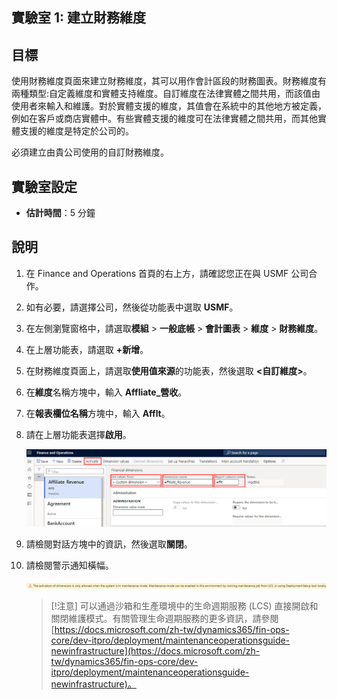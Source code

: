 ﻿---
lab:
    title: '實驗室 1：建立財務維度'
    module: '模組 2：學習 Microsoft Dynamics 365 Finance 的基礎知識'
---

## 實驗室 1: 建立財務維度

## 目標

使用財務維度頁面來建立財務維度，其可以用作會計區段的財務圖表。財務維度有兩種類型:自定義維度和實體支持維度。自訂維度在法律實體之間共用，而該值由使用者來輸入和維護。對於實體支援的維度，其值會在系統中的其他地方被定義，例如在客戶或商店實體中。有些實體支援的維度可在法律實體之間共用，而其他實體支援的維度是特定於公司的。

必須建立由貴公司使用的自訂財務維度。

## 實驗室設定

   - **估計時間**：5 分鐘

## 說明

1. 在 Finance and Operations 首頁的右上方，請確認您正在與 USMF 公司合作。

1. 如有必要，請選擇公司，然後從功能表中選取 **USMF**。

1. 在左側瀏覽窗格中，請選取**模組** > **一般底帳** > **會計圖表** > **維度** > **財務維度**。

1. 在上層功能表，請選取 **+新增**。

1. 在財務維度頁面上，請選取**使用值來源**的功能表，然後選取 **<自訂維度>**。

1. 在**維度**名稱方塊中，輸入 **Affliate_營收**。

1. 在**報表欄位名稱**方塊中，輸入 **Afflt**。

1. 請在上層功能表選擇**啟用**。

    ![螢幕擷取畫面正在顯示新的自訂財務維度，並醒目提示了「使用值來源」、「維度名稱」、「報表欄位名稱」和「啟用」功能表](./media/lp2-m3-new-financial-dimension.png)

1. 請檢閱對話方塊中的資訊，然後選取**關閉**。

1. 請檢閱警示通知橫幅。

    ![螢幕擷取畫面正在顯示警告資訊橫幅，其參考啟用一個新維度的維護模式要求。](./media/lp2-m3-activation-warning-banner.png)

    >[!注意] 可以通過沙箱和生產環境中的生命週期服務 (LCS) 直接開啟和關閉維護模式。有關管理生命週期服務的更多資訊，請參閱 [https://docs.microsoft.com/zh-tw/dynamics365/fin-ops-core/dev-itpro/deployment/maintenanceoperationsguide-newinfrastructure](https://docs.microsoft.com/zh-tw/dynamics365/fin-ops-core/dev-itpro/deployment/maintenanceoperationsguide-newinfrastructure)。
